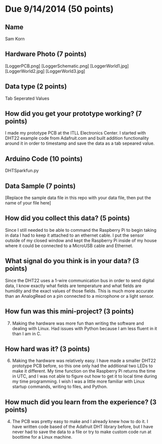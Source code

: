 # Due 9/14/2014  (50 points)


## Name
Sam Korn

## Hardware Photo (7 points)
[LoggerPCB.png]
[LoggerSchematic.png]
[LoggerWorld1.jpg]
[LoggerWorld2.jpg]
[LoggerWorld3.jpg]


## Data type (2 points) 
Tab Seperated Values

## How did you get your prototype working? (7 points)
I made my prototype PCB at the ITLL Electronics Center. I started with DHT22 example code from Adafruit.com and built addition functionality around it in order to timestamp and save the data as a tab sepeared value.

## Arduino Code (10 points)
DHTSparkfun.py

## Data Sample (7 points)
[Replace the sample data file in this repo with your data file, then put the name of your file here]

## How did you collect this data? (5 points)
Since I still needed to be able to command the Raspberry Pi to begin taking in data I had to keep it attached to an ethernet cable. I put the sensor outside of my closed window and kept the Raspberry Pi inside of my house where it could be connected to a MicroUSB cable and Ethernet.

## What signal do you think is in your data? (3 points)
Since the DHT22 uses a 1-wire communication bus in order to send digital data, I know exactly what fields are temperature and what fields are humidity and the exact values of those fields. This is much more accurate than an AnalogRead on a pin connected to a microphone or a light sensor.

## How fun was this mini-project? (3 points)
7. Making the hardware was more fun than writing the software and dealing with Linux. Had issues with Python because I am less fluent in it than I am in C. 

## How hard was it? (3 points)
6. Making the hardware was relatively easy. I have made a smaller DHT22 prototype PCB before, so this one only had the additional two LEDs to make it different. My time function on the Raspberry Pi returns the time in UTC, and I was not able to figure out how to get it to local time during my time programming. I wish I was a little more familiar with Linux startup commands, writing to files, and Python.

## How much did you learn from the experience? (3 points)
4. The PCB was pretty easy to make and I already knew how to do it. I have written code based of the Adafruit DHT library before, but I have never had to save the data to a file or try to make custom code run at boottime for a Linux machine.
